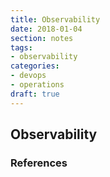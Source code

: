 ```yaml
---
title: Observability
date: 2018-01-04
section: notes
tags:
- observability
categories: 
- devops
- operations
draft: true
---
```


## Observability

### References
